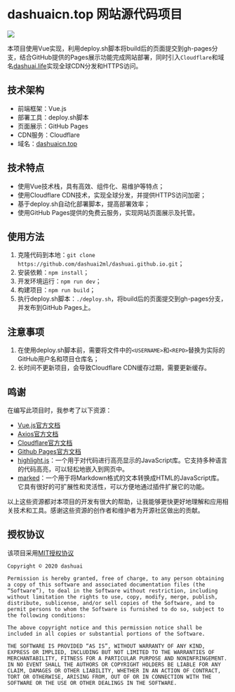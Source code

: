 # dashuaicn.top 网站源代码项目

![](https://img.shields.io/badge/Web%20Framework-Vue-brightgreen)

本项目使用Vue实现，利用deploy.sh脚本将build后的页面提交到gh-pages分支，结合GitHub提供的Pages展示功能完成网站部署，同时引入```Cloudflare```和域名[dashuai.life](https://dashuai.life)实现全球CDN分发和HTTPS访问。

## 技术架构

- 前端框架：Vue.js
- 部署工具：deploy.sh脚本
- 页面展示：GitHub Pages
- CDN服务：Cloudflare
- 域名：[dashuaicn.top](https://dashuaicn.top)

## 技术特点

- 使用Vue技术栈，具有高效、组件化、易维护等特点；
- 使用Cloudflare CDN技术，实现全球分发，并提供HTTPS访问加密；
- 基于deploy.sh自动化部署脚本，提高部署效率；
- 使用GitHub Pages提供的免费云服务，实现网站页面展示及托管。



## 使用方法

1. 克隆代码到本地：`git clone https://github.com/dashuai2ml/dashuai.github.io.git`；
2. 安装依赖：`npm install`；
3. 开发环境运行：`npm run dev`；
4. 构建项目：`npm run build`；
5. 执行deploy.sh脚本：`./deploy.sh`，将build后的页面提交到gh-pages分支，并发布到GitHub Pages上。

## 注意事项

1. 在使用deploy.sh脚本前，需要将文件中的`<USERNAME>`和`<REPO>`替换为实际的GitHub用户名和项目仓库名；
2. 长时间不更新项目，会导致Cloudflare CDN缓存过期，需要更新缓存。

## 鸣谢

在编写此项目时，我参考了以下资源：

- [Vue.js官方文档](https://cn.vuejs.org/)
- [Axios官方文档](https://github.com/axios/axios)
- [Cloudflare官方文档](https://developers.cloudflare.com/)
- [Github Pages官方文档](https://pages.github.com/)
- [highlight.js](https://github.com/highlightjs/highlight.js)：一个用于对代码进行高亮显示的JavaScript库。它支持多种语言的代码高亮，可以轻松地嵌入到网页中。
- [marked](https://github.com/markedjs/marked)：一个用于将Markdown格式的文本转换成HTML的JavaScript库。它具有很好的可扩展性和灵活性，可以方便地通过插件扩展它的功能。

以上这些资源都对本项目的开发有很大的帮助，让我能够更快更好地理解和应用相关技术和工具。感谢这些资源的创作者和维护者为开源社区做出的贡献。

## 授权协议

该项目采用[MIT授权协议](https://opensource.org/licenses/MIT)

    Copyright © 2020 dashuai

    Permission is hereby granted, free of charge, to any person obtaining a copy of this software and associated documentation files (the “Software”), to deal in the Software without restriction, including without limitation the rights to use, copy, modify, merge, publish, distribute, sublicense, and/or sell copies of the Software, and to permit persons to whom the Software is furnished to do so, subject to the following conditions:

    The above copyright notice and this permission notice shall be included in all copies or substantial portions of the Software.

    THE SOFTWARE IS PROVIDED “AS IS”, WITHOUT WARRANTY OF ANY KIND, EXPRESS OR IMPLIED, INCLUDING BUT NOT LIMITED TO THE WARRANTIES OF MERCHANTABILITY, FITNESS FOR A PARTICULAR PURPOSE AND NONINFRINGEMENT. IN NO EVENT SHALL THE AUTHORS OR COPYRIGHT HOLDERS BE LIABLE FOR ANY CLAIM, DAMAGES OR OTHER LIABILITY, WHETHER IN AN ACTION OF CONTRACT, TORT OR OTHERWISE, ARISING FROM, OUT OF OR IN CONNECTION WITH THE SOFTWARE OR THE USE OR OTHER DEALINGS IN THE SOFTWARE.

